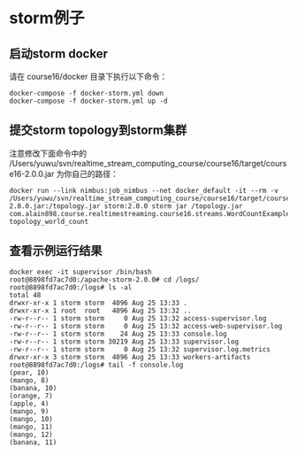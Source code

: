 # storm例子

## 启动storm docker

请在 course16/docker 目录下执行以下命令：
```
docker-compose -f docker-storm.yml down
docker-compose -f docker-storm.yml up -d
```

## 提交storm topology到storm集群

注意修改下面命令中的 /Users/yuwu/svn/realtime_stream_computing_course/course16/target/course16-2.0.0.jar 为你自己的路径：
```
docker run --link nimbus:job_nimbus --net docker_default -it --rm -v /Users/yuwu/svn/realtime_stream_computing_course/course16/target/course16-2.0.0.jar:/topology.jar storm:2.0.0 storm jar /topology.jar com.alain898.course.realtimestreaming.course16.streams.WordCountExample topology_world_count
```

## 查看示例运行结果

```
docker exec -it supervisor /bin/bash
root@8898fd7ac7d0:/apache-storm-2.0.0# cd /logs/
root@8898fd7ac7d0:/logs# ls -al
total 48
drwxr-xr-x 1 storm storm  4096 Aug 25 13:33 .
drwxr-xr-x 1 root  root   4096 Aug 25 13:32 ..
-rw-r--r-- 1 storm storm     0 Aug 25 13:32 access-supervisor.log
-rw-r--r-- 1 storm storm     0 Aug 25 13:32 access-web-supervisor.log
-rw-r--r-- 1 storm storm    24 Aug 25 13:33 console.log
-rw-r--r-- 1 storm storm 30219 Aug 25 13:33 supervisor.log
-rw-r--r-- 1 storm storm     0 Aug 25 13:32 supervisor.log.metrics
drwxr-xr-x 3 storm storm  4096 Aug 25 13:33 workers-artifacts
root@8898fd7ac7d0:/logs# tail -f console.log
(pear, 10)
(mango, 8)
(banana, 10)
(orange, 7)
(apple, 4)
(mango, 9)
(mango, 10)
(mango, 11)
(mango, 12)
(banana, 11)
```


